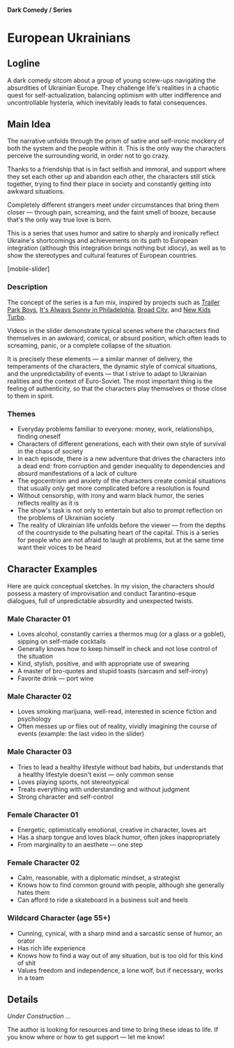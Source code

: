 #### Dark Comedy / Series

# European Ukrainians

## Logline

A dark comedy sitcom about a group of young screw-ups navigating the absurdities of Ukrainian Europe. They challenge life's realities in a chaotic quest for self-actualization, balancing optimism with utter indifference and uncontrollable hysteria, which inevitably leads to fatal consequences.

## Main Idea

The narrative unfolds through the prism of satire and self-ironic mockery of both the system and the people within it. This is the only way the characters perceive the surrounding world, in order not to go crazy.

Thanks to a friendship that is in fact selfish and immoral, and support where they set each other up and abandon each other, the characters still stick together, trying to find their place in society and constantly getting into awkward situations.

Completely different strangers meet under circumstances that bring them closer — through pain, screaming, and the faint smell of booze, because that's the only way true love is born.

This is a series that uses humor and satire to sharply and ironically reflect Ukraine's shortcomings and achievements on its path to European integration (although this integration brings nothing but idiocy), as well as to show the stereotypes and cultural features of European countries.

[mobile-slider]

### Description

The concept of the series is a fun mix, inspired by projects such as [Trailer Park Boys](https://www.imdb.com/title/tt0290988/), [It's Always Sunny in Philadelphia](https://www.imdb.com/title/tt0472954/), [Broad City](https://www.imdb.com/title/tt2578560/), and [New Kids Turbo](https://www.imdb.com/title/tt1648112/).

Videos in the slider demonstrate typical scenes where the characters find themselves in an awkward, comical, or absurd position, which often leads to screaming, panic, or a complete collapse of the situation.

It is precisely these elements — a similar manner of delivery, the temperaments of the characters, the dynamic style of comical situations, and the unpredictability of events — that I strive to adapt to Ukrainian realities and the context of Euro-Soviet. The most important thing is the feeling of authenticity, so that the characters play themselves or those close to them in spirit.

### Themes

- Everyday problems familiar to everyone: money, work, relationships, finding oneself
- Characters of different generations, each with their own style of survival in the chaos of society
- In each episode, there is a new adventure that drives the characters into a dead end: from corruption and gender inequality to dependencies and absurd manifestations of a lack of culture
- The egocentrism and anxiety of the characters create comical situations that usually only get more complicated before a resolution is found
- Without censorship, with irony and warm black humor, the series reflects reality as it is
- The show's task is not only to entertain but also to prompt reflection on the problems of Ukrainian society
- The reality of Ukrainian life unfolds before the viewer — from the depths of the countryside to the pulsating heart of the capital. This is a series for people who are not afraid to laugh at problems, but at the same time want their voices to be heard

## Character Examples

Here are quick conceptual sketches. In my vision, the characters should possess a mastery of improvisation and conduct Tarantino-esque dialogues, full of unpredictable absurdity and unexpected twists.

### Male Character 01

- Loves alcohol, constantly carries a thermos mug (or a glass or a goblet), sipping on self-made cocktails
- Generally knows how to keep himself in check and not lose control of the situation
- Kind, stylish, positive, and with appropriate use of swearing
- A master of bro-quotes and stupid toasts (sarcasm and self-irony)
- Favorite drink — port wine

### Male Character 02

- Loves smoking marijuana, well-read, interested in science fiction and psychology
- Often messes up or flies out of reality, vividly imagining the course of events (example: the last video in the slider)

### Male Character 03

- Tries to lead a healthy lifestyle without bad habits, but understands that a healthy lifestyle doesn't exist — only common sense
- Loves playing sports, not stereotypical
- Treats everything with understanding and without judgment
- Strong character and self-control

### Female Character 01

- Energetic, optimistically emotional, creative in character, loves art
- Has a sharp tongue and loves black humor, often jokes inappropriately
- From marginality to an aesthete — one step

### Female Character 02

- Calm, reasonable, with a diplomatic mindset, a strategist
- Knows how to find common ground with people, although she generally hates them
- Can afford to ride a skateboard in a business suit and heels

### Wildcard Character (age 55+)

- Cunning, cynical, with a sharp mind and a sarcastic sense of humor, an orator
- Has rich life experience
- Knows how to find a way out of any situation, but is too old for this kind of shit
- Values freedom and independence, a lone wolf, but if necessary, works in a team

## Details

*Under Construction …*

The author is looking for resources and time to bring these ideas to life. If you know where or how to get support — let me know!
